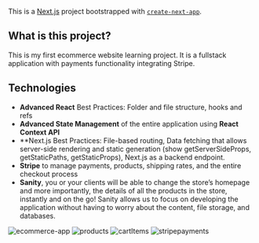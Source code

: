 This is a [Next.js](https://nextjs.org/) project bootstrapped with [`create-next-app`](https://github.com/vercel/next.js/tree/canary/packages/create-next-app).

## What is this project?
This is my first ecommerce website learning project. It is a fullstack application with payments functionality integrating Stripe.

## Technologies 

- **Advanced React** Best Practices: Folder and file structure, hooks and refs
- **Advanced State Management** of the entire application using **React Context API**
- **Next.js Best Practices: File-based routing, Data fetching that allows server-side rendering and static generation (show getServerSideProps, getStaticPaths, getStaticProps), Next.js as a backend endpoint.
- **Stripe** to manage payments, products, shipping rates, and the entire checkout process
- **Sanity**, you or your clients will be able to change the store’s homepage and more importantly, the details of all the products in the store, instantly and on the go! Sanity allows us to focus on developing the application without having to worry about the content, file storage, and databases. 


![ecommerce-app](https://user-images.githubusercontent.com/75585908/172582118-9f296b4d-25ac-4f51-b7b7-e1bc06ea5626.png)
![products](https://user-images.githubusercontent.com/75585908/172582175-bf6d485a-a33b-4157-8db0-9985fd967f0e.png)
![cartItems](https://user-images.githubusercontent.com/75585908/172582196-8b0609cd-0e0a-4de7-a4dd-b560901bfb6f.png)
![stripepayments](https://user-images.githubusercontent.com/75585908/172582208-11f092d9-0a35-439c-90d3-21fa74047940.png)
